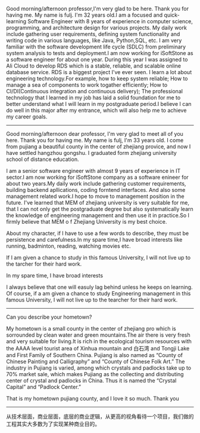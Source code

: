 
Good morning/afternoon professor,I'm very glad to be here. Thank you for having me. My name is fulj. I'm 32 years old.I am a focused and quick-learning Software Engineer with 8 years of experience in computer science, programming, and architecture design for various projects. My daily work include gathering user requirements, defining system functionality and writing code in various languages, like Java, Python,SQL, etc. I am very familiar with the software development life cycle (SDLC) from preliminary system analysis to tests and deployment.I am now working for iSoftStone as a software engineer for about one year. During this year I was assigned to Ali Cloud to develop RDS which is a stable, reliable, and scalable online database service. RDS is a biggest project I've ever seen. I learn a lot about engineering technology.For example, how to keep system reliable; How to manage a sea of components to work togather efficiently; How to CI/DI(Continuous integration and continuous delivery); The professional technology that I learned in my job has laid a solid foundation for me to better understand what I will learn in my postgraduate period.I believe I can do well in this major after my entrance, which will also help me to achieve my career goals.

---

Good morning/afternoon dear professor, I'm very glad to meet all of you here. Thank you for having me. My name is fulj, I'm 33 years old. I come from pujiang a beautiful county in the center of zhejiang provice, and now I have settled hangzhou gongshu. I graduated form zhejiang university school of distance education.

I am a senior software engineer with almost 9 years of experience in IT sector.I am now working for iSoftStone company as a software enineer for about two years.My daily work include gathering customer requirements, building backend apllications, coding forntend interfaces. And also some management related work.I hope to move to management position in the future. I've learned that MEM of zhejiang university is very suitable for me, that I can not only get the postgraduate degree but also systematically learn the knowledge of engineering management and then use it in practice.So I firmly believe that MEM o f Zhejiang University is my best choice.

About my character, if I have to use a few words to describe, they must be persistence and carefulness.In my spare time,I have broad interests like running, badminton, reading, watching movies etc. 

If I am given a chance to study in this famous University, I will not live up to the tarcher for their hard work.






In my spare time, I have broad interests 

I always believe that one will easuly lag behind unless he keeps on learning. Of course, if a am given a chance to study Engineering management in this famous University, I will not live up to the tearcher for their hard work.

---

Can you describe your hometown?

My hometown is a small county in the center of zhejiang pro which is sorrounded by clean water and green mountains.The air there is very fresh and very suitable for living.It is rich in the ecological tourism resources with the AAAA level tourist area of Xinhua mountain and 白石湾 and Tongji Lake and First Family of Southern China. Pujiang is also named as “County of Chinese Painting and Calligraphy” and “County of Chinese Folk Art.” The industry in Pujiang is varied, among which crystals and padlocks take up to 70% market sale, which makes Pujiang as the collecting and distributing center of crystal and padlocks in China. Thus it is named the “Crystal Capital” and “Padlock Center.”

That is my hometown pujiang county, and I love it so much.  Thank you 

---

从技术层面，商业层面，底层的商业逻辑，从更高的视角看待一个项目，我们做的工程其实大多数为了实现某种商业目的。
